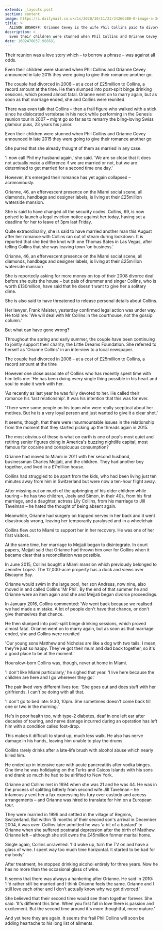 ```yaml
--- 
extends: _layouts.post 
section: content 
image: https://i.dailymail.co.uk/1s/2020/10/11/22/34266380-0-image-a-34_1602450845190.jpg 
title: > 
  ALISON BOSHOFF: Orianne Cevey is the wife Phil Collins paid to divorce... now it's all over again 
description: > 
  Even their children were stunned when Phil Collins and Orianne Cevey announced in late 2015 they were going to give their romance another go.Orianne went on to marry again, but as soon as that marriage ended, she and Collins were reunited.She referred to herself as 'Orianne Collins' in an interview to a local newspaper.Orianne would swim in the large pool, her son Andreas, now nine, also moved in and called Collins 'Mr Phil'.It seems the frail Phil Collins will soon be adding heartache to his long list of ailments. 
date: 1602476037.966681 
--- 
```

Their reunion was a love story which – to borrow a phrase – was against all odds.

Even their children were stunned when Phil Collins and Orianne Cevey announced in late 2015 they were going to give their romance another go.

The couple had divorced in 2008 – at a cost of £25million to Collins, a record amount at the time. He then slumped into post-split binge drinking sessions, which proved almost fatal. Orianne went on to marry again, but as soon as that marriage ended, she and Collins were reunited.

There was even talk that Collins – then a frail figure who walked with a stick since he dislocated vertebrae in his neck while performing in the Genesis reunion tour in 2007 – might go so far as to remarry the bling-loving Swiss glamour puss, 23 years his junior.

Even their children were stunned when Phil Collins and Orianne Cevey announced in late 2015 they were going to give their romance another go

She purred that she already thought of them as married in any case.

'I now call Phil my husband again,' she said. 'We are so close that it does not actually make a difference if we are married or not, but we are determined to get married for a second time one day.'

However, it's emerged their romance has yet again collapsed – acrimoniously.

Orianne, 46, an effervescent presence on the Miami social scene, all diamonds, handbags and designer labels, is living at their £25million waterside mansion.

She is said to have changed all the security codes. Collins, 69, is now poised to launch a legal eviction notice against her today, having set a deadline for her to leave of 3pm last Friday.

Quite extraordinarily, she is said to have married another man this August after her romance with Collins ran out of steam during lockdown. It is reported that she tied the knot with one Thomas Bates in Las Vegas, after telling Collins that she was leaving town 'on business.'

Orianne, 46, an effervescent presence on the Miami social scene, all diamonds, handbags and designer labels, is living at their £25million waterside mansion

She is reportedly asking for more money on top of their 2008 divorce deal before she quits the house – but pals of drummer and singer Collins, who is worth £130million, have said that he doesn't want to give her a solitary dime.

She is also said to have threatened to release personal details about Collins.

Her lawyer, Frank Maister, yesterday confirmed legal action was under way. He told me: 'We will deal with Mr Collins in the courthouse, not the gossip column.'

But what can have gone wrong?

Throughout the spring and early summer, the couple have been continuing to jointly support their charity, the Little Dreams Foundation. She referred to herself as 'Orianne Collins' in an interview to a local newspaper.

The couple had divorced in 2008 – at a cost of £25million to Collins, a record amount at the time

However one close associate of Collins who has recently spent time with him tells me: 'He has been doing every single thing possible in his heart and soul to make it work with her.

'As recently as last year he was fully devoted to her. He called their romance his 'last relationship'. It was his intention that this was for ever.

'There were some people on his team who were really sceptical about her motives. But he is a very loyal person and just wanted to give it a clear shot.'

It seems, though, that there were insurmountable issues in the relationship from the moment that they started picking up the threads again in 2015.

The most obvious of these is what on earth is one of pop's most quiet and retiring senior figures doing in America's buzzing nightlife capital, most famous for cocaine and conspicuous consumption?

Orianne had moved to Miami in 2011 with her second husband, businessman Charles Mejjati, and the children. They had another boy together, and lived in a £7million house.

Collins had struggled to be apart from the kids, who had been living just ten minutes away from him in Switzerland but were now a ten-hour flight away.

After missing out on much of the upbringing of his older children while touring – he has two children, Joely and Simon, in their 40s, from his first marriage, and a daughter, actress Lily Collins, from his marriage to Jill Tavelman – he hated the thought of being absent again.

Meanwhile, Orianne had surgery on trapped nerves in her back and it went disastrously wrong, leaving her temporarily paralysed and in a wheelchair.

Collins flew out to Miami to support her in her recovery. He was one of her first visitors.

At the same time, her marriage to Mejjati began to disintegrate. In court papers, Mejjati said that Orianne had thrown him over for Collins when it became clear that a reconciliation was possible.

In June 2015, Collins bought a Miami mansion which previously belonged to Jennifer Lopez. The 12,000-acre property has a dock and views over Biscayne Bay.

Orianne would swim in the large pool, her son Andreas, now nine, also moved in and called Collins 'Mr Phil'. By the end of that summer he and Orianne were an item again and she and Mejjati began divorce proceedings.

In January 2016, Collins commented: 'We went back because we realised we had made a mistake. A lot of people don't have that chance, or don't give themselves that chance.

He then slumped into post-split binge drinking sessions, which proved almost fatal. Orianne went on to marry again, but as soon as that marriage ended, she and Collins were reunited

'Our young sons Matthew and Nicholas are like a dog with two tails. I mean, they're just so happy. They've got their mum and dad back together, so it's a good place to be at the moment.'

Hounslow-born Collins was, though, never at home in Miami.

'I don't like Miami particularly,' he sighed that year. 'I live here because the children are here and I go wherever they go.'

The pair lived very different lives too: 'She goes out and does stuff with her girlfriends. I can't be doing with all that.

'I don't go to bed late: 9.30, 10pm. She sometimes doesn't come back till one or two in the morning.'

He's in poor health too, with type-2 diabetes, deaf in one left ear after decades of touring, and nerve damage incurred during an operation has left him with a condition called foot-drop.

This makes it difficult to stand up, much less walk. He also has nerve damage in his hands, leaving him unable to play the drums.

Collins rarely drinks after a late-life brush with alcohol abuse which nearly killed him.

He ended up in intensive care with acute pancreatitis after vodka binges. One time he was holidaying on the Turks and Caicos Islands with his sons and drank so much he had to be airlifted to New York.

Orianne and Collins met in 1994 when she was 21 and he was 44. He was in the process of splitting bitterly from second wife Jill Tavelman – he infamously sent her a fax expressing his fury over custody and access arrangements – and Orianne was hired to translate for him on a European tour.

They were married in 1999 and settled in the village of Begnins, Switzerland. But within 15 months of their second son's arrival in December 2004, it was over. Collins later admitted he was 'a bit of a bastard' to Orianne when she suffered postnatal depression after the birth of Matthew. Orianne left – although she still owns the £45million former marital home.

Single again, Collins unravelled: 'I'd wake up, turn the TV on and have a glass of wine. I spent way too much time horizontal. It started to be bad for my body.'

After treatment, he stopped drinking alcohol entirely for three years. Now he has no more than the occasional glass of wine.

It seems that there was always a hankering after Orianne. He said in 2010: 'I'd rather still be married and I think Orianne feels the same. Orianne and I still love each other and I don't actually know why we got divorced.'

She believed that their second time would see them together forever. She said: 'It's different this time. When you first fall in love there is passion and excitement. But the second time around it's more thoughtful, more mature.'

And yet here they are again. It seems the frail Phil Collins will soon be adding heartache to his long list of ailments.